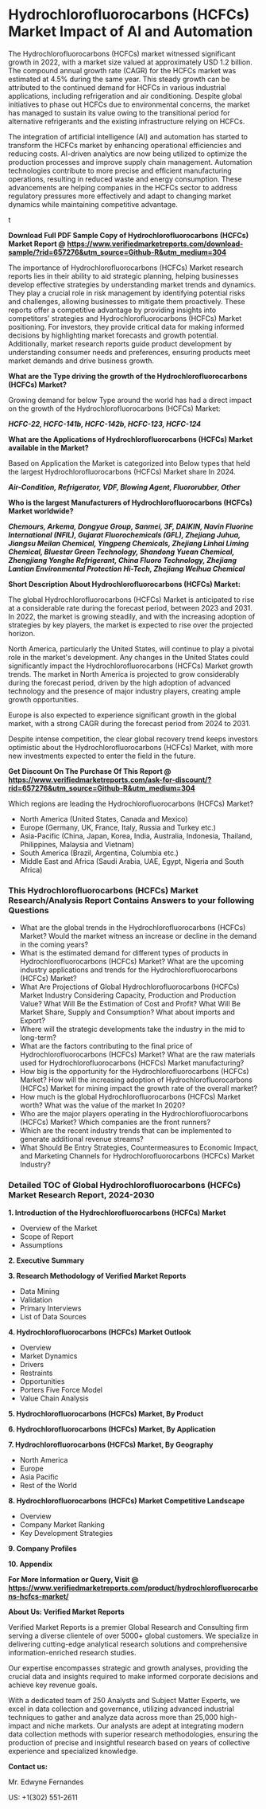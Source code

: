 <meta name="title" content="Global Hydrochlorofluorocarbons (HCFCs) Market Impact of AI and Automation"><meta name="description" content="The Hydrochlorofluorocarbons (HCFCs) market witnessed significant growth in 2022, with a market size valued at approximately USD 1.2 billion. The compound annual growt"><meta name="title" content="Hydrochlorofluorocarbons (HCFCs) Market Size, Share, Scope, Trends, Growth, Opportunities, Analysis, Forecast"><h1>Hydrochlorofluorocarbons (HCFCs) Market Impact of AI and Automation</h1><p>The Hydrochlorofluorocarbons (HCFCs) market witnessed significant growth in 2022, with a market size valued at approximately USD 1.2 billion. The compound annual growth rate (CAGR) for the HCFCs market was estimated at 4.5% during the same year. This steady growth can be attributed to the continued demand for HCFCs in various industrial applications, including refrigeration and air conditioning. Despite global initiatives to phase out HCFCs due to environmental concerns, the market has managed to sustain its value owing to the transitional period for alternative refrigerants and the existing infrastructure relying on HCFCs.</p><p>The integration of artificial intelligence (AI) and automation has started to transform the HCFCs market by enhancing operational efficiencies and reducing costs. AI-driven analytics are now being utilized to optimize the production processes and improve supply chain management. Automation technologies contribute to more precise and efficient manufacturing operations, resulting in reduced waste and energy consumption. These advancements are helping companies in the HCFCs sector to address regulatory pressures more effectively and adapt to changing market dynamics while maintaining competitive advantage.</p>t</p><p id="" class=""><strong>Download Full PDF Sample Copy of Hydrochlorofluorocarbons (HCFCs) Market Report @ <a href="https://www.verifiedmarketreports.com/download-sample/?rid=657276&utm_source=Github-R&utm_medium=304" target="_blank">https://www.verifiedmarketreports.com/download-sample/?rid=657276&utm_source=Github-R&utm_medium=304</a></strong></p><p>The importance of&nbsp;Hydrochlorofluorocarbons (HCFCs) Market research reports lies in their ability to aid strategic planning, helping businesses develop effective strategies by understanding market trends and dynamics. They play a crucial role in risk management by identifying potential risks and challenges, allowing businesses to mitigate them proactively. These reports offer a competitive advantage by providing insights into competitors' strategies and Hydrochlorofluorocarbons (HCFCs) Market positioning. For investors, they provide critical data for making informed decisions by highlighting market forecasts and growth potential. Additionally, market research reports guide product development by understanding consumer needs and preferences, ensuring products meet market demands and drive business growth.</p><p><strong>What are the&nbsp;Type driving the growth of the Hydrochlorofluorocarbons (HCFCs) Market?</strong></p><p id="" class="">Growing demand for below Type around the world has had a direct impact on the growth of the Hydrochlorofluorocarbons (HCFCs) Market:</p><em><strong>HCFC-22, HCFC-141b, HCFC-142b, HCFC-123, HCFC-124</strong></em></p><strong>What are the&nbsp;Applications&nbsp;of Hydrochlorofluorocarbons (HCFCs) Market available in the Market?</strong></p><p id="" class="">Based on Application the Market is categorized into Below types that held the largest Hydrochlorofluorocarbons (HCFCs) Market share In 2024.</p><em><strong>Air-Condition, Refrigerator, VDF, Blowing Agent, Fluororubber, Other</strong></em></p><strong>Who is the largest Manufacturers of Hydrochlorofluorocarbons (HCFCs) Market worldwide?</strong></p><p><em><strong>Chemours, Arkema, Dongyue Group, Sanmei, 3F, DAIKIN, Navin Fluorine International (NFIL), Gujarat Fluorochemicals (GFL), Zhejiang Juhua, Jiangsu Meilan Chemical, Yingpeng Chemicals, Zhejiang Linhai Liming Chemical, Bluestar Green Technology, Shandong Yuean Chemical, Zhengjiang Yonghe Refrigerant, China Fluoro Technology, Zhejiang Lantian Environmental Protection Hi-Tech, Zhejiang Weihua Chemical</strong></em></p><p id="" class=""><strong>Short Description About Hydrochlorofluorocarbons (HCFCs) Market:</strong></p><p>The global Hydrochlorofluorocarbons (HCFCs) Market is anticipated to rise at a considerable rate during the forecast period, between 2023 and 2031. In 2022, the market is growing steadily, and with the increasing adoption of strategies by key players, the market is expected to rise over the projected horizon.</p><p>North America, particularly the United States, will continue to play a pivotal role in the market's development. Any changes in the United States could significantly impact the Hydrochlorofluorocarbons (HCFCs) Market growth trends. The market in North America is projected to grow considerably during the forecast period, driven by the high adoption of advanced technology and the presence of major industry players, creating ample growth opportunities.</p><p>Europe is also expected to experience significant growth in the global market, with a strong CAGR during the forecast period from 2024 to 2031.</p><p>Despite intense competition, the clear global recovery trend keeps investors optimistic about the Hydrochlorofluorocarbons (HCFCs) Market, with more new investments expected to enter the field in the future.</p><p id="" class=""><strong>Get Discount On The Purchase Of This Report @ <a href="https://www.verifiedmarketreports.com/ask-for-discount/?rid=657276&utm_source=Github-R&utm_medium=304" target="_blank">https://www.verifiedmarketreports.com/ask-for-discount/?rid=657276&utm_source=Github-R&utm_medium=304</a></strong></p>Which regions are leading the Hydrochlorofluorocarbons (HCFCs) Market?</p><ul><li>North America (United States, Canada and Mexico)</li><li>Europe (Germany, UK, France, Italy, Russia and Turkey etc.)</li><li>Asia-Pacific (China, Japan, Korea, India, Australia, Indonesia, Thailand, Philippines, Malaysia and Vietnam)</li><li>South America (Brazil, Argentina, Columbia etc.)</li><li>Middle East and Africa (Saudi Arabia, UAE, Egypt, Nigeria and South Africa)</li></ul><h3 id="" class="">This Hydrochlorofluorocarbons (HCFCs) Market Research/Analysis Report Contains Answers to your following Questions</h3><ul><li>What are the global trends in the Hydrochlorofluorocarbons (HCFCs) Market? Would the market witness an increase or decline in the demand in the coming years?</li><li>What is the estimated demand for different types of products in Hydrochlorofluorocarbons (HCFCs) Market? What are the upcoming industry applications and trends for the Hydrochlorofluorocarbons (HCFCs) Market?</li><li>What Are Projections of Global Hydrochlorofluorocarbons (HCFCs) Market Industry Considering Capacity, Production and Production Value? What Will Be the Estimation of Cost and Profit? What Will Be Market Share, Supply and Consumption? What about imports and Export?</li><li>Where will the strategic developments take the industry in the mid to long-term?</li><li>What are the factors contributing to the final price of Hydrochlorofluorocarbons (HCFCs) Market? What are the raw materials used for Hydrochlorofluorocarbons (HCFCs) Market manufacturing?</li><li>How big is the opportunity for the Hydrochlorofluorocarbons (HCFCs) Market? How will the increasing adoption of Hydrochlorofluorocarbons (HCFCs) Market for mining impact the growth rate of the overall market?</li><li>How much is the global Hydrochlorofluorocarbons (HCFCs) Market worth? What was the value of the market In 2020?</li><li>Who are the major players operating in the Hydrochlorofluorocarbons (HCFCs) Market? Which companies are the front runners?</li><li>Which are the recent industry trends that can be implemented to generate additional revenue streams?</li><li>What Should Be Entry Strategies, Countermeasures to Economic Impact, and Marketing Channels for Hydrochlorofluorocarbons (HCFCs) Market Industry?</li></ul><h3 id="" class="">Detailed TOC of Global Hydrochlorofluorocarbons (HCFCs) Market Research Report, 2024-2030</h3><p id="" class=""><strong>1. Introduction of the Hydrochlorofluorocarbons (HCFCs) Market</strong></p><ul><li>Overview of the Market</li><li>Scope of Report</li><li>Assumptions</li></ul><p id="" class=""><strong>2. Executive Summary</strong></p><p id="" class=""><strong>3. Research Methodology of Verified Market Reports</strong></p><ul><li>Data Mining</li><li>Validation</li><li>Primary Interviews</li><li>List of Data Sources</li></ul><p id="" class=""><strong>4. Hydrochlorofluorocarbons (HCFCs) Market Outlook</strong></p><ul><li>Overview</li><li>Market Dynamics</li><li>Drivers</li><li>Restraints</li><li>Opportunities</li><li>Porters Five Force Model</li><li>Value Chain Analysis</li></ul><p id="" class=""><strong>5. Hydrochlorofluorocarbons (HCFCs) Market, By Product</strong></p><p id="" class=""><strong>6. Hydrochlorofluorocarbons (HCFCs) Market, By Application</strong></p><p id="" class=""><strong>7. Hydrochlorofluorocarbons (HCFCs) Market, By Geography</strong></p><ul><li>North America</li><li>Europe</li><li>Asia Pacific</li><li>Rest of the World</li></ul><p id="" class=""><strong>8. Hydrochlorofluorocarbons (HCFCs) Market Competitive Landscape</strong></p><ul><li>Overview</li><li>Company Market Ranking</li><li>Key Development Strategies</li></ul><p id="" class=""><strong>9. Company Profiles</strong></p><p id="" class=""><strong>10. Appendix</strong></p><p id="" class=""><strong>For More Information or Query, Visit @ <a href="https://www.verifiedmarketreports.com/product/hydrochlorofluorocarbons-hcfcs-market/" target="_blank">https://www.verifiedmarketreports.com/product/hydrochlorofluorocarbons-hcfcs-market/</a></strong></p><p id="" class=""><strong>About Us: Verified Market Reports</strong></p><p id="" class="">Verified Market Reports is a premier Global Research and Consulting firm serving a diverse clientele of over 5000+ global customers. We specialize in delivering cutting-edge analytical research solutions and comprehensive information-enriched research studies.</p><p id="" class="">Our expertise encompasses strategic and growth analyses, providing the crucial data and insights required to make informed corporate decisions and achieve key revenue goals.</p><p id="" class="">With a dedicated team of 250 Analysts and Subject Matter Experts, we excel in data collection and governance, utilizing advanced industrial techniques to gather and analyze data across more than 25,000 high-impact and niche markets. Our analysts are adept at integrating modern data collection methods with superior research methodologies, ensuring the production of precise and insightful research based on years of collective experience and specialized knowledge.</p><p id="" class=""><strong>Contact us:</strong></p><p id="" class="">Mr. Edwyne Fernandes</p><p id="" class="">US: +1(302) 551-2611</p>